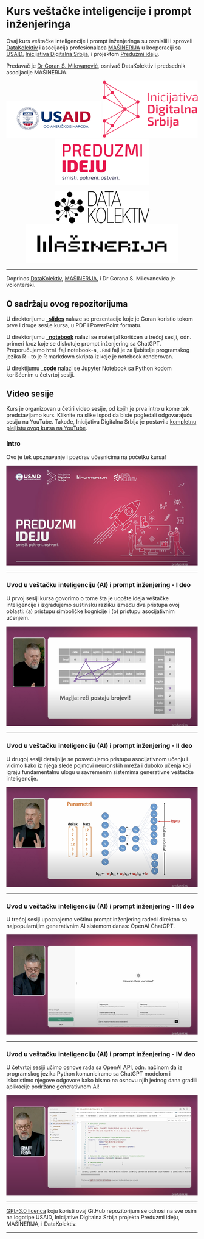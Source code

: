 # Kurs veštačke inteligencije i prompt inženjeringa

Ovaj kurs veštačke inteligencije i prompt inženjeringa su osmislili i sproveli [DataKolektiv](http://www.datakolektiv.com/app_direct/DataKolektivServer/) i asocijacija profesionalaca [MAŠINERIJA](https://www.linkedin.com/company/machineryorg/) u kooperaciji sa [USAID](https://www.usaid.gov/sr/serbia), [Inicijativa Digitalna Srbija](https://www.dsi.rs/), i projektom [Preduzmi ideju](https://www.preduzmi.rs/).

Predavač je [Dr Goran S. Milovanović](https://www.linkedin.com/in/gmilovanovic/), osnivač DataKolektiv i predsednik asocijacije MAŠINERIJA.

<p align="center">
  <img src="_logo/USAID_Logo.png" alt="USAID Logo" width="250">
  <img src="_logo/IDS-Logo.png" alt="IDS Logo" width="250">
  <img src="_logo/PI_Logo.png" alt="PI Logo" width="250">
</p>

<p align="center">
  <img src="_logo/DK_Logo.png" alt="USAID Logo" width="250">
  <img src="_logo/MACHINERY_Logo.png" alt="IDS Logo" width="400">
</p>

<hr>

Doprinos [DataKolektiv](http://www.datakolektiv.com/app_direct/DataKolektivServer/), [MAŠINERIJA](https://www.linkedin.com/company/machineryorg/), i Dr Gorana S. Milovanovića je volonterski. 

## O sadržaju ovog repozitorijuma

U direktorijumu **[_slides](https://github.com/datakolektiv/promptengineering/tree/main/_slides)** nalaze se prezentacije koje je Goran koristio tokom prve i druge sesije kursa, u PDF i PowerPoint formatu.

U direktorijumu **[_notebook](https://github.com/datakolektiv/promptengineering/tree/main/_notebook)** nalazi se materijal korišćen u trećoj sesiji, odn. primeri kroz koje se diskutuje prompt inženjering sa ChatGPT. Preporučujemo `html` fajl notebook-a, `.Rmd` fajl je za ljubitelje programskog jezika R - to je R markdown skripta iz koje je notebook renderovan.

U direktijumu **[_code](https://github.com/datakolektiv/promptengineering/tree/main/_code)** nalazi se Jupyter Notebook sa Python kodom korišćenim u četvrtoj sesiji.

## Video sesije

Kurs je organizovan u četiri video sesije, od kojih je prva intro u kome tek predstavljamo kurs. Kliknite na slike ispod da biste pogledali odgovarajuću sesiju na YouTube. Takođe, Inicijativa Digitalna Srbija je postavila [kompletnu plejlistu ovog kursa na YouTube](https://www.youtube.com/playlist?list=PLnd-X8kHeffVWZLQCtDmegHGpTeVVa2Cn).

### Intro

Ovo je tek upoznavanje i pozdrav učesnicima na početku kursa!

[![Intro - Uvod u veštačku inteligenciju (AI) i prompt inženjering](_img/pe_video_00.png)](https://www.youtube.com/watch?v=JyacSRLn8mA&list=PLnd-X8kHeffVWZLQCtDmegHGpTeVVa2Cn&index=1)

<hr>

### Uvod u veštačku inteligenciju (AI) i prompt inženjering - I deo

U prvoj sesiji kursa govorimo o tome šta je uopšte ideja veštačke inteligencije i izgrađujemo suštinsku razliku između dva pristupa ovoj oblasti: (a) pristupu simboličke kognicije i (b) pristupu asocijativnim učenjem.

[![Uvod u veštačku inteligenciju (AI) i prompt inženjering - I deo](_img/pe_video_01.png)](https://www.youtube.com/watch?v=X0Js3vl-RLc&list=PLnd-X8kHeffVWZLQCtDmegHGpTeVVa2Cn&index=2)

<hr>

### Uvod u veštačku inteligenciju (AI) i prompt inženjering - II deo

U drugoj sesiji detaljnije se posvećujemo pristupu asocijativnom učenju i vidimo kako iz njega slede pojmovi neuronskih mreža i duboko učenja koji igraju fundamentalnu ulogu u savremenim sistemima generativne veštačke inteligencije.

[![Uvod u veštačku inteligenciju (AI) i prompt inženjering - II deo](_img/pe_video_02.png)](https://www.youtube.com/watch?v=B9Vu4v0GLbQ&list=PLnd-X8kHeffVWZLQCtDmegHGpTeVVa2Cn&index=3)

<hr>

### Uvod u veštačku inteligenciju (AI) i prompt inženjering - III deo

U trećoj sesiji upoznajemo veštinu prompt inženjering radeći direktno sa najpopularnijim generativnim AI sistemom danas: OpenAI ChatGPT.

[![Uvod u veštačku inteligenciju (AI) i prompt inženjering - III deo](_img/pe_video_03.png)](https://www.youtube.com/watch?v=Em2lydCdMmE&list=PLnd-X8kHeffVWZLQCtDmegHGpTeVVa2Cn&index=4)

<hr>

### Uvod u veštačku inteligenciju (AI) i prompt inženjering - IV deo

U četvrtoj sesiji učimo osnove rada sa OpenAI API, odn. načinom da iz programskog jezika Python komuniciramo sa ChatGPT modelom i iskoristimo njegove odgovore kako bismo na osnovu njih jednog dana gradili aplikacije podržane generativnom AI!

[![Uvod u veštačku inteligenciju (AI) i prompt inženjering - IV deo](_img/pe_video_04.png)](https://www.youtube.com/watch?v=3KgbttlmkjY&list=PLnd-X8kHeffVWZLQCtDmegHGpTeVVa2Cn&index=5)

<hr>

[GPL-3.0 licenca](https://www.gnu.org/licenses/gpl-3.0.html) koju koristi ovaj GitHub repozitorijum se odnosi na sve osim na logotipe USAID, Inicijative Digitalna Srbija projekta Preduzmi ideju, MAŠINERIJA, i DataKolektiv.

<hr>